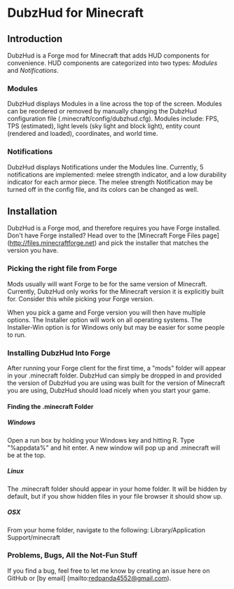 # DubzHud for Minecraft #

## Introduction ##
DubzHud is a Forge mod for Minecraft that adds HUD components for convenience. HUD components are categorized into two types: *Modules* and *Notifications*.

### Modules ###
DubzHud displays Modules in a line across the top of the screen. Modules can be reordered or removed by manually changing the DubzHud configuration file (.minecraft/config/dubzhud.cfg). Modules include: FPS, TPS (estimated), light levels (sky light and block light), entity count (rendered and loaded), coordinates, and world time.

### Notifications ###
DubzHud displays Notifications under the Modules line. Currently, 5 notifications are implemented: melee strength indicator, and a low durability indicator for each armor piece. The melee strength Notification may be turned off in the config file, and its colors can be changed as well.

## Installation ##
DubzHud is a Forge mod, and therefore requires you have Forge installed. Don't have Forge installed? Head over to the [Minecraft Forge Files page] (http://files.minecraftforge.net) and pick the installer that matches the version you have.

### Picking the right file from Forge ###
Mods usually will want Forge to be for the same version of Minecraft. Currently, DubzHud only works for the Minecraft version it is explicitly built for. Consider this while picking your Forge version.

When you pick a game and Forge version you will then have multiple options. The Installer option will work on all operating systems. The Installer-Win option is for Windows only but may be easier for some people to run.

### Installing DubzHud Into Forge ###
After running your Forge client for the first time, a "mods" folder will appear in your .minecraft folder. DubzHud can simply be dropped in and provided the version of DubzHud you are using was built for the version of Minecraft you are using, DubzHud should load nicely when you start your game.

#### Finding the .minecraft Folder ####
##### Windows #####
Open a run box by holding your Windows key and hitting R. Type "%appdata%" and hit enter. A new window will pop up and .minecraft will be at the top.

##### Linux #####
The .minecraft folder should appear in your home folder. It will be hidden by default, but if you show hidden files in your file browser it should show up.

##### OSX #####
From your home folder, navigate to the following: Library/Application Support/minecraft

### Problems, Bugs, All the Not-Fun Stuff ###
If you find a bug, feel free to let me know by creating an issue here on GitHub or [by email] (mailto:redpanda4552@gmail.com).